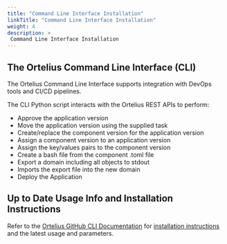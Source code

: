 ```yaml
---
title: "Command Line Interface Installation"
linkTitle: "Command Line Interface Installation"
weight: 4
description: >
 Command Line Interface Installation
---
```


## The Ortelius Command Line Interface (CLI)

The Ortelius Command Line Interface supports integration with DevOps tools and CI/CD pipelines. 

The CLI Python script interacts with the Ortelius REST APIs to perform:

- Approve the application version
- Move the application version using the supplied task
- Create/replace the component version for the application version
- Assign a component version to an application version
- Assign the key/values pairs to the component version
- Create a bash file from the component .toml file
- Export a domain including all objects to stdout
- Imports the export file into the new domain
- Deploy the Application

## Up to Date Usage Info and Installation Instructions
 Refer to the [Ortelius GitHub CLI Documentation](https://github.com/ortelius/cli/blob/main/doc/dh.md) for [installation instructions](https://github.com/ortelius/cli) and the latest usage and parameters.

